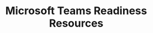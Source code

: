 ---
layout: planlist
title: Microsoft Teams Readiness Resources
permalink:  /modern-workplace/microsoft-teams/
includemethod: all
includeplans:
 - microsoft teams
---